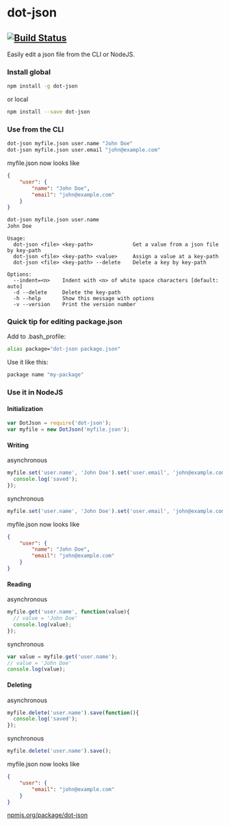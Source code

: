 # dot-json
[![Build Status](https://travis-ci.org/maikelvl/dot-json.svg?branch=master)](https://travis-ci.org/maikelvl/dot-json)
---

Easily edit a json file from the CLI or NodeJS.

### Install global
```bash
npm install -g dot-json
```
or local
```bash
npm install --save dot-json
```
### Use from the CLI
```bash
dot-json myfile.json user.name "John Doe"
dot-json myfile.json user.email "john@example.com"
```
myfile.json now looks like
```json
{
    "user": {
        "name": "John Doe",
        "email": "john@example.com"
    }
}
```

```bash
dot-json myfile.json user.name
John Doe
```
```
Usage:
  dot-json <file> <key-path>             Get a value from a json file by key-path
  dot-json <file> <key-path> <value>     Assign a value at a key-path
  dot-json <file> <key-path> --delete    Delete a key by key-path

Options:
  --indent=<n>    Indent with <n> of white space characters [default: auto]
  -d --delete     Delete the key-path
  -h --help       Show this message with options
  -v --version    Print the version number
```

### Quick tip for editing package.json
Add to .bash_profile:
```bash
alias package="dot-json package.json"
```
Use it like this:
```bash
package name "my-package"
```

### Use it in NodeJS
#### Initialization
```javascript
var DotJson = require('dot-json');
var myfile = new DotJson('myfile.json');
```

#### Writing
asynchronous
```javascript
myfile.set('user.name', 'John Doe').set('user.email', 'john@example.com').save(function(){
  console.log('saved');
});
```

synchronous
```javascript
myfile.set('user.name', 'John Doe').set('user.email', 'john@example.com').save();
```

myfile.json now looks like
```json
{
    "user": {
        "name": "John Doe",
        "email": "john@example.com"
    }
}
```

#### Reading
asynchronous
```javascript
myfile.get('user.name', function(value){
  // value = 'John Doe'
  console.log(value);
});
```

synchronous
```javascript
var value = myfile.get('user.name');
// value = 'John Doe'
console.log(value);
```

#### Deleting
asynchronous
```javascript
myfile.delete('user.name').save(function(){
  console.log('saved');
});
```

synchronous
```javascript
myfile.delete('user.name').save();
```

myfile.json now looks like
```json
{
    "user": {
        "email": "john@example.com"
    }
}
```

[npmjs.org/package/dot-json](https://npmjs.org/package/dot-json)
